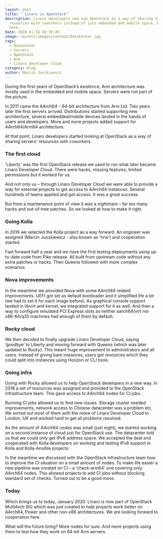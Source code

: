 ```yaml
---
layout: post
title: " Linaro in OpenStack"
description: Linaro developers now use OpenStack as a way of sharing servers’
  resources with coworkers instead of just embedded and mobile space. Read more
  here.
date: 2020-01-16 02:35:45
image: /assets/images/content/DataCenter.jpg
tags:
  - Datacenter
  - Servers
  - OpenStack
  - Arm
  - Linaro Developer Cloud
category: blog
author: Marcin.Juszkiewicz
---
```


During the first years of OpenStack’s existence, Arm architecture was mostly used in the embedded and mobile space. Servers were not part of the picture.

In 2011 came the AArch64 – 64-bit architecture from Arm Ltd. Two years later the first servers arrived. Distributions started supporting new architecture, several embedded/mobile devices landed in the hands of users and developers. More and more projects added support for AArch64/Arm64 architecture.

At that point, Linaro developers started looking at OpenStack as a way of sharing servers' resources with coworkers.

### The first cloud

'Liberty' was the first OpenStack release we used to run what later became Linaro Developer Cloud. There were hacks, missing features, limited permissions but it worked for us.

And not only us – through Linaro Developer Cloud we were able to provide a way for external projects to get access to AArch64 instances. Several hundreds of teams applied and got access. It was a great success.

But from a maintenance point of view it was a nightmare – far too many hacks and out-of-tree patches. So we looked at how to make it right.

### Going Kolla

In 2016 we selected the Kolla project as a way forward. An engineer was assigned (Marcin Juszkiewicz - also known as 'hrw') and cooperation started.

Fast forward half a year and we have the first testing deployments using up-to-date code from Pike release. All built from upstream code without any extra patches or hacks. Then Queens followed with more complex scenarios.

### Nova improvements

In the meantime we provided Nova with some AArch64 related improvements. UEFI got set as default bootloader and it simplified life a lot (we had to set it for each image before). As graphical console support landed in libvirt and kernel, we integrated support for it as well. And then a way to configure emulated PCI Express slots as neither aarch64/virt nor x86-64/q35 machines had enough of them by default.

### Rocky cloud

We then decided to finally upgrade Linaro Developer Cloud, saying ‘goodbye’ to Liberty and moving forward with Queens (which was later updated to Rocky). This meant huge improvement to administrators and all users. Instead of giving bare instances, users got resources which they could split into instances using Horizon or CLI tools.

### Going infra

Going with Rocky allowed us to help OpenStack developers in a new way. In 2018 a set of resources was assigned and provided to the OpenStack infrastructure team. This gave access to AArch64 nodes for CI jobs.

Running CI jobs allowed us to find new issues. Storage cluster needed improvements, network access to Chinese datacenter was a problem etc. We sorted out most of them with the move of Linaro Developer Cloud to London, UK and worked hard to get all problems resolved.

As the amount of AArch64 nodes was small (just eight), we started working on a second instance of cloud just for OpenStack use. The datacenter told us that we could only get IPv6 address space. We accepted the deal and cooperated with Kolla developers on working and testing IPv6 support in Kolla and Kolla-Ansible projects.

In the meantime we discussed with the OpenStack infrastructure team how to improve the CI situation on a small amount of nodes. To make life easier a new pipeline was created on CI – a ‘check-arm64’ one covering only AArch64 nodes. This allowed projects to add CI jobs without blocking standard set of checks. Turned out to be a good move.

### Today

Which brings us to today, January 2020. Linaro is now part of OpenStack MultiArch SIG which was just created to help projects work better on AArch64, Power and other non-x86 architectures. We are looking forward to cooperation here.

What will the future bring? More nodes for sure. And more projects using them to test how they work on 64-bit Arm servers.